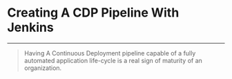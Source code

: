 <!-- .slide: data-background="../img/background/why.jpg" -->
# Creating A CDP Pipeline With Jenkins

---

<!-- .slide: data-background="img/ui.png" -->
> Having A Continuous Deployment pipeline capable of a fully automated application life-cycle is a real sign of maturity of an organization.